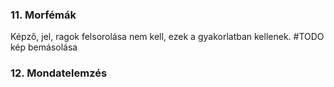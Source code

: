 ### 11. Morfémák
Képző, jel, ragok felsorolása nem kell, ezek a gyakorlatban kellenek.
#TODO kép bemásolása
### 12. Mondatelemzés
